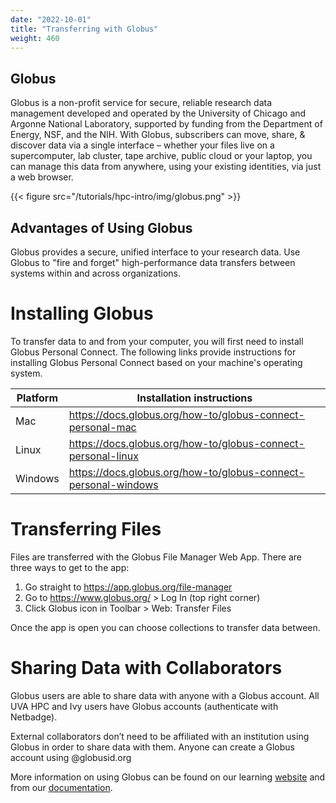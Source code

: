 ```yaml
---
date: "2022-10-01"
title: "Transferring with Globus"
weight: 460
---
```


## Globus

Globus is a non-profit service for secure, reliable research data management developed and operated by the University of Chicago and Argonne National Laboratory, supported by funding from the Department of Energy, NSF, and the NIH. With Globus, subscribers can move, share, & discover data via a single interface – whether your files live on a supercomputer, lab cluster, tape archive, public cloud or your laptop, you can manage this data from anywhere, using your existing identities, via just a web browser.

{{< figure src="/tutorials/hpc-intro/img/globus.png" >}}

## Advantages of Using Globus

Globus provides a secure, unified interface to your research data. Use Globus to "fire and forget" high-performance data transfers between systems within and across organizations.

# Installing Globus

To transfer data to and from your computer, you will first need to install Globus Personal Connect. The following links provide instructions for installing Globus Personal Connect based on your machine's operating system.

| Platform | Installation instructions                                      |
|----------|----------------------------------------------------------------|
| Mac      | https://docs.globus.org/how-to/globus-connect-personal-mac     |
| Linux    | https://docs.globus.org/how-to/globus-connect-personal-linux   |
| Windows  | https://docs.globus.org/how-to/globus-connect-personal-windows |


# Transferring Files

Files are transferred with the Globus File Manager Web App. There are three ways to get to the app:

1. Go straight to https://app.globus.org/file-manager
2. Go to https://www.globus.org/ > Log In (top right corner)
3. Click Globus icon in Toolbar > Web: Transfer Files

Once the app is open you can choose collections to transfer data between.

# Sharing Data with Collaborators

Globus users are able to share data with anyone with a Globus account. All UVA HPC and Ivy users have Globus accounts (authenticate with Netbadge).

External collaborators don’t need to be affiliated with an institution using Globus in order to share data with them. Anyone can create a Globus account using @globusid.org

More information on using Globus can be found on our learning [website](https://learning.rc.virginia.edu/tutorials/globus/) and from our [documentation](https://www.rc.virginia.edu/userinfo/globus/).

